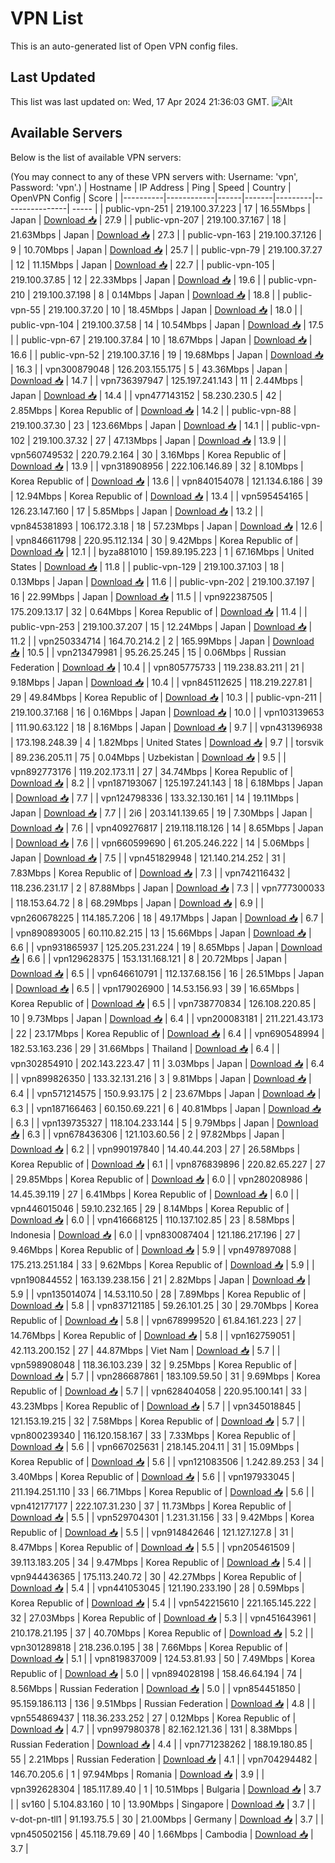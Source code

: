 # VPN List

This is an auto-generated list of Open VPN config files.

## Last Updated

This list was last updated on: Wed, 17 Apr 2024 21:36:03 GMT.
![Alt](https://repobeats.axiom.co/api/embed/186b98318ef1479477931607c1ad7d823f12451f.svg "Repobeats analytics image")

## Available Servers

Below is the list of available VPN servers:

(You may connect to any of these VPN servers with: Username: 'vpn', Password: 'vpn'.)
| Hostname | IP Address | Ping | Speed | Country | OpenVPN Config | Score |
|----------|------------|------|-------|---------|----------------| ----- |
| public-vpn-251 | 219.100.37.223 | 17 | 16.55Mbps | Japan | [Download 📥](./configs/server_0_JP.ovpn) | 27.9 |
| public-vpn-207 | 219.100.37.167 | 18 | 21.63Mbps | Japan | [Download 📥](./configs/server_1_JP.ovpn) | 27.3 |
| public-vpn-163 | 219.100.37.126 | 9 | 10.70Mbps | Japan | [Download 📥](./configs/server_2_JP.ovpn) | 25.7 |
| public-vpn-79 | 219.100.37.27 | 12 | 11.15Mbps | Japan | [Download 📥](./configs/server_3_JP.ovpn) | 22.7 |
| public-vpn-105 | 219.100.37.85 | 12 | 22.33Mbps | Japan | [Download 📥](./configs/server_4_JP.ovpn) | 19.6 |
| public-vpn-210 | 219.100.37.198 | 8 | 0.14Mbps | Japan | [Download 📥](./configs/server_5_JP.ovpn) | 18.8 |
| public-vpn-55 | 219.100.37.20 | 10 | 18.45Mbps | Japan | [Download 📥](./configs/server_6_JP.ovpn) | 18.0 |
| public-vpn-104 | 219.100.37.58 | 14 | 10.54Mbps | Japan | [Download 📥](./configs/server_7_JP.ovpn) | 17.5 |
| public-vpn-67 | 219.100.37.84 | 10 | 18.67Mbps | Japan | [Download 📥](./configs/server_8_JP.ovpn) | 16.6 |
| public-vpn-52 | 219.100.37.16 | 19 | 19.68Mbps | Japan | [Download 📥](./configs/server_9_JP.ovpn) | 16.3 |
| vpn300879048 | 126.203.155.175 | 5 | 43.36Mbps | Japan | [Download 📥](./configs/server_10_JP.ovpn) | 14.7 |
| vpn736397947 | 125.197.241.143 | 11 | 2.44Mbps | Japan | [Download 📥](./configs/server_11_JP.ovpn) | 14.4 |
| vpn477143152 | 58.230.230.5 | 42 | 2.85Mbps | Korea Republic of | [Download 📥](./configs/server_12_KR.ovpn) | 14.2 |
| public-vpn-88 | 219.100.37.30 | 23 | 123.66Mbps | Japan | [Download 📥](./configs/server_13_JP.ovpn) | 14.1 |
| public-vpn-102 | 219.100.37.32 | 27 | 47.13Mbps | Japan | [Download 📥](./configs/server_14_JP.ovpn) | 13.9 |
| vpn560749532 | 220.79.2.164 | 30 | 3.16Mbps | Korea Republic of | [Download 📥](./configs/server_15_KR.ovpn) | 13.9 |
| vpn318908956 | 222.106.146.89 | 32 | 8.10Mbps | Korea Republic of | [Download 📥](./configs/server_16_KR.ovpn) | 13.6 |
| vpn840154078 | 121.134.6.186 | 39 | 12.94Mbps | Korea Republic of | [Download 📥](./configs/server_17_KR.ovpn) | 13.4 |
| vpn595454165 | 126.23.147.160 | 17 | 5.85Mbps | Japan | [Download 📥](./configs/server_18_JP.ovpn) | 13.2 |
| vpn845381893 | 106.172.3.18 | 18 | 57.23Mbps | Japan | [Download 📥](./configs/server_19_JP.ovpn) | 12.6 |
| vpn846611798 | 220.95.112.134 | 30 | 9.42Mbps | Korea Republic of | [Download 📥](./configs/server_20_KR.ovpn) | 12.1 |
| byza881010 | 159.89.195.223 | 1 | 67.16Mbps | United States | [Download 📥](./configs/server_21_US.ovpn) | 11.8 |
| public-vpn-129 | 219.100.37.103 | 18 | 0.13Mbps | Japan | [Download 📥](./configs/server_22_JP.ovpn) | 11.6 |
| public-vpn-202 | 219.100.37.197 | 16 | 22.99Mbps | Japan | [Download 📥](./configs/server_23_JP.ovpn) | 11.5 |
| vpn922387505 | 175.209.13.17 | 32 | 0.64Mbps | Korea Republic of | [Download 📥](./configs/server_24_KR.ovpn) | 11.4 |
| public-vpn-253 | 219.100.37.207 | 15 | 12.24Mbps | Japan | [Download 📥](./configs/server_25_JP.ovpn) | 11.2 |
| vpn250334714 | 164.70.214.2 | 2 | 165.99Mbps | Japan | [Download 📥](./configs/server_26_JP.ovpn) | 10.5 |
| vpn213479981 | 95.26.25.245 | 15 | 0.06Mbps | Russian Federation | [Download 📥](./configs/server_27_RU.ovpn) | 10.4 |
| vpn805775733 | 119.238.83.211 | 21 | 9.18Mbps | Japan | [Download 📥](./configs/server_28_JP.ovpn) | 10.4 |
| vpn845112625 | 118.219.227.81 | 29 | 49.84Mbps | Korea Republic of | [Download 📥](./configs/server_29_KR.ovpn) | 10.3 |
| public-vpn-211 | 219.100.37.168 | 16 | 0.16Mbps | Japan | [Download 📥](./configs/server_30_JP.ovpn) | 10.0 |
| vpn103139653 | 111.90.63.122 | 18 | 8.16Mbps | Japan | [Download 📥](./configs/server_31_JP.ovpn) | 9.7 |
| vpn431396938 | 173.198.248.39 | 4 | 1.82Mbps | United States | [Download 📥](./configs/server_32_US.ovpn) | 9.7 |
| torsvik | 89.236.205.11 | 75 | 0.04Mbps | Uzbekistan | [Download 📥](./configs/server_33_UZ.ovpn) | 9.5 |
| vpn892773176 | 119.202.173.11 | 27 | 34.74Mbps | Korea Republic of | [Download 📥](./configs/server_34_KR.ovpn) | 8.2 |
| vpn187193067 | 125.197.241.143 | 18 | 6.18Mbps | Japan | [Download 📥](./configs/server_35_JP.ovpn) | 7.7 |
| vpn124798336 | 133.32.130.161 | 14 | 19.11Mbps | Japan | [Download 📥](./configs/server_36_JP.ovpn) | 7.7 |
| 2i6 | 203.141.139.65 | 19 | 7.30Mbps | Japan | [Download 📥](./configs/server_37_JP.ovpn) | 7.6 |
| vpn409276817 | 219.118.118.126 | 14 | 8.65Mbps | Japan | [Download 📥](./configs/server_38_JP.ovpn) | 7.6 |
| vpn660599690 | 61.205.246.222 | 14 | 5.06Mbps | Japan | [Download 📥](./configs/server_39_JP.ovpn) | 7.5 |
| vpn451829948 | 121.140.214.252 | 31 | 7.83Mbps | Korea Republic of | [Download 📥](./configs/server_40_KR.ovpn) | 7.3 |
| vpn742116432 | 118.236.231.17 | 2 | 87.88Mbps | Japan | [Download 📥](./configs/server_41_JP.ovpn) | 7.3 |
| vpn777300033 | 118.153.64.72 | 8 | 68.29Mbps | Japan | [Download 📥](./configs/server_42_JP.ovpn) | 6.9 |
| vpn260678225 | 114.185.7.206 | 18 | 49.17Mbps | Japan | [Download 📥](./configs/server_43_JP.ovpn) | 6.7 |
| vpn890893005 | 60.110.82.215 | 13 | 15.66Mbps | Japan | [Download 📥](./configs/server_44_JP.ovpn) | 6.6 |
| vpn931865937 | 125.205.231.224 | 19 | 8.65Mbps | Japan | [Download 📥](./configs/server_45_JP.ovpn) | 6.6 |
| vpn129628375 | 153.131.168.121 | 8 | 20.72Mbps | Japan | [Download 📥](./configs/server_46_JP.ovpn) | 6.5 |
| vpn646610791 | 112.137.68.156 | 16 | 26.51Mbps | Japan | [Download 📥](./configs/server_47_JP.ovpn) | 6.5 |
| vpn179026900 | 14.53.156.93 | 39 | 16.65Mbps | Korea Republic of | [Download 📥](./configs/server_48_KR.ovpn) | 6.5 |
| vpn738770834 | 126.108.220.85 | 10 | 9.73Mbps | Japan | [Download 📥](./configs/server_49_JP.ovpn) | 6.4 |
| vpn200083181 | 211.221.43.173 | 22 | 23.17Mbps | Korea Republic of | [Download 📥](./configs/server_50_KR.ovpn) | 6.4 |
| vpn690548994 | 182.53.163.236 | 29 | 31.66Mbps | Thailand | [Download 📥](./configs/server_51_TH.ovpn) | 6.4 |
| vpn302854910 | 202.143.223.47 | 11 | 3.03Mbps | Japan | [Download 📥](./configs/server_52_JP.ovpn) | 6.4 |
| vpn899826350 | 133.32.131.216 | 3 | 9.81Mbps | Japan | [Download 📥](./configs/server_53_JP.ovpn) | 6.4 |
| vpn571214575 | 150.9.93.175 | 2 | 23.67Mbps | Japan | [Download 📥](./configs/server_54_JP.ovpn) | 6.3 |
| vpn187166463 | 60.150.69.221 | 6 | 40.81Mbps | Japan | [Download 📥](./configs/server_55_JP.ovpn) | 6.3 |
| vpn139735327 | 118.104.233.144 | 5 | 9.79Mbps | Japan | [Download 📥](./configs/server_56_JP.ovpn) | 6.3 |
| vpn678436306 | 121.103.60.56 | 2 | 97.82Mbps | Japan | [Download 📥](./configs/server_57_JP.ovpn) | 6.2 |
| vpn990197840 | 14.40.44.203 | 27 | 26.58Mbps | Korea Republic of | [Download 📥](./configs/server_58_KR.ovpn) | 6.1 |
| vpn876839896 | 220.82.65.227 | 27 | 29.85Mbps | Korea Republic of | [Download 📥](./configs/server_59_KR.ovpn) | 6.0 |
| vpn280208986 | 14.45.39.119 | 27 | 6.41Mbps | Korea Republic of | [Download 📥](./configs/server_60_KR.ovpn) | 6.0 |
| vpn446015046 | 59.10.232.165 | 29 | 8.14Mbps | Korea Republic of | [Download 📥](./configs/server_61_KR.ovpn) | 6.0 |
| vpn416668125 | 110.137.102.85 | 23 | 8.58Mbps | Indonesia | [Download 📥](./configs/server_62_ID.ovpn) | 6.0 |
| vpn830087404 | 121.186.217.196 | 27 | 9.46Mbps | Korea Republic of | [Download 📥](./configs/server_63_KR.ovpn) | 5.9 |
| vpn497897088 | 175.213.251.184 | 33 | 9.62Mbps | Korea Republic of | [Download 📥](./configs/server_64_KR.ovpn) | 5.9 |
| vpn190844552 | 163.139.238.156 | 21 | 2.82Mbps | Japan | [Download 📥](./configs/server_65_JP.ovpn) | 5.9 |
| vpn135014074 | 14.53.110.50 | 28 | 7.89Mbps | Korea Republic of | [Download 📥](./configs/server_66_KR.ovpn) | 5.8 |
| vpn837121185 | 59.26.101.25 | 30 | 29.70Mbps | Korea Republic of | [Download 📥](./configs/server_67_KR.ovpn) | 5.8 |
| vpn678999520 | 61.84.161.223 | 27 | 14.76Mbps | Korea Republic of | [Download 📥](./configs/server_68_KR.ovpn) | 5.8 |
| vpn162759051 | 42.113.200.152 | 27 | 44.87Mbps | Viet Nam | [Download 📥](./configs/server_69_VN.ovpn) | 5.7 |
| vpn598908048 | 118.36.103.239 | 32 | 9.25Mbps | Korea Republic of | [Download 📥](./configs/server_70_KR.ovpn) | 5.7 |
| vpn286687861 | 183.109.59.50 | 31 | 9.69Mbps | Korea Republic of | [Download 📥](./configs/server_71_KR.ovpn) | 5.7 |
| vpn628404058 | 220.95.100.141 | 33 | 43.23Mbps | Korea Republic of | [Download 📥](./configs/server_72_KR.ovpn) | 5.7 |
| vpn345018845 | 121.153.19.215 | 32 | 7.58Mbps | Korea Republic of | [Download 📥](./configs/server_73_KR.ovpn) | 5.7 |
| vpn800239340 | 116.120.158.167 | 33 | 7.33Mbps | Korea Republic of | [Download 📥](./configs/server_74_KR.ovpn) | 5.6 |
| vpn667025631 | 218.145.204.11 | 31 | 15.09Mbps | Korea Republic of | [Download 📥](./configs/server_75_KR.ovpn) | 5.6 |
| vpn121083506 | 1.242.89.253 | 34 | 3.40Mbps | Korea Republic of | [Download 📥](./configs/server_76_KR.ovpn) | 5.6 |
| vpn197933045 | 211.194.251.110 | 33 | 66.71Mbps | Korea Republic of | [Download 📥](./configs/server_77_KR.ovpn) | 5.6 |
| vpn412177177 | 222.107.31.230 | 37 | 11.73Mbps | Korea Republic of | [Download 📥](./configs/server_78_KR.ovpn) | 5.5 |
| vpn529704301 | 1.231.31.156 | 33 | 9.42Mbps | Korea Republic of | [Download 📥](./configs/server_79_KR.ovpn) | 5.5 |
| vpn914842646 | 121.127.127.8 | 31 | 8.47Mbps | Korea Republic of | [Download 📥](./configs/server_80_KR.ovpn) | 5.5 |
| vpn205461509 | 39.113.183.205 | 34 | 9.47Mbps | Korea Republic of | [Download 📥](./configs/server_81_KR.ovpn) | 5.4 |
| vpn944436365 | 175.113.240.72 | 30 | 42.27Mbps | Korea Republic of | [Download 📥](./configs/server_82_KR.ovpn) | 5.4 |
| vpn441053045 | 121.190.233.190 | 28 | 0.59Mbps | Korea Republic of | [Download 📥](./configs/server_83_KR.ovpn) | 5.4 |
| vpn542215610 | 221.165.145.222 | 32 | 27.03Mbps | Korea Republic of | [Download 📥](./configs/server_84_KR.ovpn) | 5.3 |
| vpn451643961 | 210.178.21.195 | 37 | 40.70Mbps | Korea Republic of | [Download 📥](./configs/server_85_KR.ovpn) | 5.2 |
| vpn301289818 | 218.236.0.195 | 38 | 7.66Mbps | Korea Republic of | [Download 📥](./configs/server_86_KR.ovpn) | 5.1 |
| vpn819837009 | 124.53.81.93 | 50 | 7.49Mbps | Korea Republic of | [Download 📥](./configs/server_87_KR.ovpn) | 5.0 |
| vpn894028198 | 158.46.64.194 | 74 | 8.56Mbps | Russian Federation | [Download 📥](./configs/server_88_RU.ovpn) | 5.0 |
| vpn854451850 | 95.159.186.113 | 136 | 9.51Mbps | Russian Federation | [Download 📥](./configs/server_89_RU.ovpn) | 4.8 |
| vpn554869437 | 118.36.233.252 | 27 | 0.12Mbps | Korea Republic of | [Download 📥](./configs/server_90_KR.ovpn) | 4.7 |
| vpn997980378 | 82.162.121.36 | 131 | 8.38Mbps | Russian Federation | [Download 📥](./configs/server_91_RU.ovpn) | 4.4 |
| vpn771238262 | 188.19.180.85 | 55 | 2.21Mbps | Russian Federation | [Download 📥](./configs/server_92_RU.ovpn) | 4.1 |
| vpn704294482 | 146.70.205.6 | 1 | 97.94Mbps | Romania | [Download 📥](./configs/server_93_RO.ovpn) | 3.9 |
| vpn392628304 | 185.117.89.40 | 1 | 10.51Mbps | Bulgaria | [Download 📥](./configs/server_94_BG.ovpn) | 3.7 |
| sv160 | 5.104.83.160 | 10 | 13.90Mbps | Singapore | [Download 📥](./configs/server_95_SG.ovpn) | 3.7 |
| v-dot-pn-tll1 | 91.193.75.5 | 30 | 21.00Mbps | Germany | [Download 📥](./configs/server_96_DE.ovpn) | 3.7 |
| vpn450502156 | 45.118.79.69 | 40 | 1.66Mbps | Cambodia | [Download 📥](./configs/server_97_KH.ovpn) | 3.7 |
